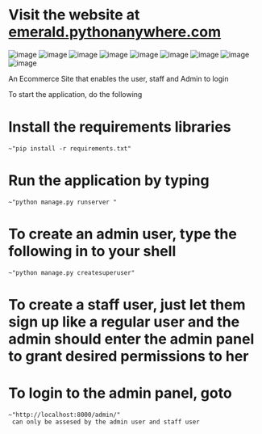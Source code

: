 <h1>Visit the website at <a href="https://emerald123.pythonanywhere.com/">emerald.pythonanywhere.com</a></h1>

![image](https://user-images.githubusercontent.com/93847541/233778141-2dfe6db1-3b94-45a4-a308-233bdd6c6a77.png)
![image](https://user-images.githubusercontent.com/93847541/233778183-9a9a1c2c-2ac7-4535-94b0-f5a0d3cfb6d3.png)
![image](https://user-images.githubusercontent.com/93847541/233778241-9f951af5-750e-4a8a-b18c-ee39b043b05d.png)
![image](https://user-images.githubusercontent.com/93847541/233778247-9a6c056b-b71b-423a-a668-3681567652af.png)
![image](https://user-images.githubusercontent.com/93847541/233778421-3bd036ec-56cc-4e43-a58c-a68661b55537.png)
![image](https://user-images.githubusercontent.com/93847541/233778448-4ea6fa37-8485-4305-a8dc-efbf44247ab2.png)
![image](https://user-images.githubusercontent.com/93847541/233778459-4725275b-8344-4de1-923c-a4c55f955157.png)
![image](https://user-images.githubusercontent.com/93847541/233778482-1bc68e94-a610-4e70-ab67-fc634a4a7710.png)
![image](https://user-images.githubusercontent.com/93847541/233778496-1849db53-2651-4e8b-8b2c-2131f0f931f9.png)





An Ecommerce Site that enables the user, staff and Admin to login

To start the application, do the following
# Install the requirements libraries 
    ~"pip install -r requirements.txt" 

# Run the application by typing
    ~"python manage.py runserver "

# To create an admin user, type the following in to your shell
    ~"python manage.py createsuperuser"

# To create a staff user, just let them sign up like a regular user and the admin should enter the admin panel to grant desired permissions to her

# To login to the admin panel, goto
    ~"http://localhost:8000/admin/"      
     can only be assesed by the admin user and staff user
    

